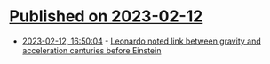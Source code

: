 # [Published on 2023-02-12](index.md)

* [2023-02-12, 16:50:04](https://news.ycombinator.com/item?id=34764318) - [Leonardo noted link between gravity and acceleration centuries before Einstein](https://arstechnica.com/science/2023/02/leonardo-noted-link-between-gravity-and-acceleration-centuries-before-einstein/)
